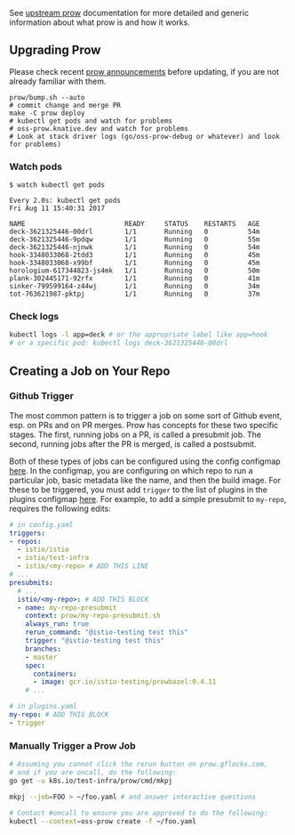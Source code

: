 See [upstream prow](https://github.com/kubernetes/test-infra/tree/master/prow) documentation for more detailed and generic information about what prow is and how it works.

## Upgrading Prow

Please check recent [prow announcements](https://github.com/kubernetes/test-infra/tree/master/prow#announcements) before updating, if you are not already familiar with them.

```shell
prow/bump.sh --auto
# commit change and merge PR
make -C prow deploy
# kubectl get pods and watch for problems
# oss-prow.knative.dev and watch for problems
# Look at stack driver logs (go/oss-prow-debug or whatever) and look for problems)
```

### Watch pods

```console
$ watch kubectl get pods

Every 2.0s: kubectl get pods                                                                                                         Fri Aug 11 15:40:31 2017

NAME                         READY     STATUS    RESTARTS   AGE
deck-3621325446-00drl        1/1       Running   0          54m
deck-3621325446-9pdqw        1/1       Running   0          55m
deck-3621325446-njnwk        1/1       Running   0          54m
hook-3348033068-2tdd3        1/1       Running   0          45m
hook-3348033068-x99bf        1/1       Running   0          45m
horologium-617344823-js4mk   1/1       Running   0          50m
plank-302445171-92rfx        1/1       Running   0          41m
sinker-799599164-z44wj       1/1       Running   0          34m
tot-763621987-pktpj          1/1       Running   0          37m
```

### Check logs

```bash
kubectl logs -l app=deck # or the appropriate label like app=hook
# or a specific pod: kubectl logs deck-3621325446-00drl
```

## Creating a Job on Your Repo

### Github Trigger

The most common pattern is to trigger a job on some sort of Github event, esp. on PRs and on PR merges. Prow has concepts for these two specific stages. The first, running jobs on a PR, is called a presubmit job. The second, running jobs after the PR is merged, is called a postsubmit.

Both of these types of jobs can be configured using the config configmap [here](./config.yaml). In the configmap, you are configuring on which repo to run a particular job, basic metadata like the name, and then the build image. For these to be triggered, you must add `trigger` to the list of plugins in the plugins configmap [here](./plugins.yaml). For example, to add a simple presubmit to `my-repo`, requires the following edits:

```yaml
# in config.yaml
triggers:
- repos:
  - istio/istio
  - istio/test-infra
  - istio/<my-repo> # ADD THIS LINE
# ...
presubmits:
  # ...
  istio/<my-repo>: # ADD THIS BLOCK
  - name: my-repo-presubmit
    context: prow/my-repo-presubmit.sh
    always_run: true
    rerun_command: "@istio-testing test this"
    trigger: "@istio-testing test this"
    branches:
    - master
    spec:
      containers:
      - image: gcr.io/istio-testing/prowbazel:0.4.11
    # ...

# in plugins.yaml
my-repo: # ADD THIS BLOCK
- trigger
```

### Manually Trigger a Prow Job

```bash
# Assuming you cannot click the rerun button on prow.gflocks.com,
# and if you are oncall, do the following:
go get -u k8s.io/test-infra/prow/cmd/mkpj

mkpj --job=FOO > ~/foo.yaml # and answer interactive questions

# Contact #oncall to ensure you are approved to do the following:
kubectl --context=oss-prow create -f ~/foo.yaml
```
